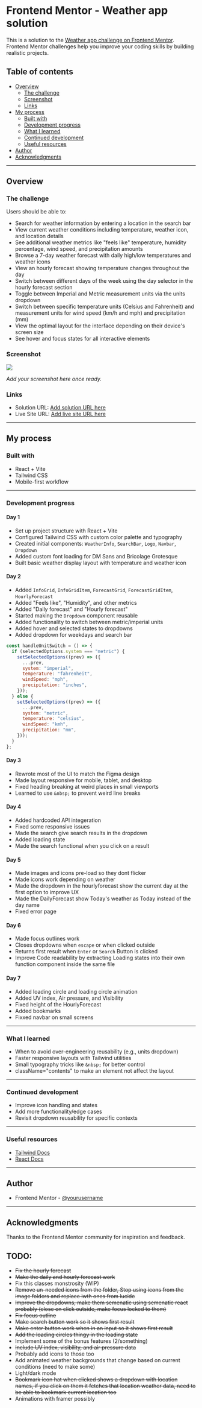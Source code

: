 # Frontend Mentor - Weather app solution

This is a solution to the [Weather app challenge on Frontend Mentor](https://www.frontendmentor.io/challenges/weather-app-K1FhddVm49). Frontend Mentor challenges help you improve your coding skills by building realistic projects.

## Table of contents

- [Overview](#overview)
  - [The challenge](#the-challenge)
  - [Screenshot](#screenshot)
  - [Links](#links)
- [My process](#my-process)
  - [Built with](#built-with)
  - [Development progress](#development-progress)
  - [What I learned](#what-i-learned)
  - [Continued development](#continued-development)
  - [Useful resources](#useful-resources)
- [Author](#author)
- [Acknowledgments](#acknowledgments)

---

## Overview

### The challenge

Users should be able to:

- Search for weather information by entering a location in the search bar
- View current weather conditions including temperature, weather icon, and location details
- See additional weather metrics like "feels like" temperature, humidity percentage, wind speed, and precipitation amounts
- Browse a 7-day weather forecast with daily high/low temperatures and weather icons
- View an hourly forecast showing temperature changes throughout the day
- Switch between different days of the week using the day selector in the hourly forecast section
- Toggle between Imperial and Metric measurement units via the units dropdown
- Switch between specific temperature units (Celsius and Fahrenheit) and measurement units for wind speed (km/h and mph) and precipitation (mm)
- View the optimal layout for the interface depending on their device's screen size
- See hover and focus states for all interactive elements

### Screenshot

![](./screenshot.jpg)

_Add your screenshot here once ready._

### Links

- Solution URL: [Add solution URL here](https://your-solution-url.com)
- Live Site URL: [Add live site URL here](https://your-live-site-url.com)

---

## My process

### Built with

- React + Vite
- Tailwind CSS
- Mobile-first workflow

---

### Development progress

#### Day 1

- Set up project structure with React + Vite
- Configured Tailwind CSS with custom color palette and typography
- Created initial components: `WeatherInfo`, `SearchBar`, `Logo`, `Navbar`, `Dropdown`
- Added custom font loading for DM Sans and Bricolage Grotesque
- Built basic weather display layout with temperature and weather icon

#### Day 2

- Added `InfoGrid`, `InfoGridItem`, `ForecastGrid`, `ForecastGridItem`, `HourlyForecast`
- Added "Feels like", "Humidity", and other metrics
- Added "Daily forecast" and "Hourly forecast"
- Started making the `Dropdown` component reusable
- Added functionality to switch between metric/imperial units
- Added hover and selected states to dropdowns
- Added dropdown for weekdays and search bar

```jsx
const handleUnitSwitch = () => {
  if (selectedOptions.system === "metric") {
    setSelectedOptions((prev) => ({
      ...prev,
      system: "imperial",
      temperature: "fahrenheit",
      windSpeed: "mph",
      precipitation: "inches",
    }));
  } else {
    setSelectedOptions((prev) => ({
      ...prev,
      system: "metric",
      temperature: "celsius",
      windSpeed: "kmh",
      precipitation: "mm",
    }));
  }
};
```

#### Day 3

- Rewrote most of the UI to match the Figma design
- Made layout responsive for mobile, tablet, and desktop
- Fixed heading breaking at weird places in small viewports
- Learned to use `&nbsp;` to prevent weird line breaks

#### Day 4

- Added hardcoded API integeration
- Fixed some responsive issues
- Made the search give search results in the dropdown
- Added loading state
- Made the search functional when you click on a result

#### Day 5

- Made images and icons pre-load so they dont flicker
- Made icons work depending on weather
- Made the dropdown in the hourlyforecast show the current day at the first option to improve UX
- Made the DailyForecast show Today's weather as Today instead of the day name
- Fixed error page

#### Day 6

- Made focus outlines work
- Closes dropdowns when `escape` or when clicked outside
- Returns first result when `Enter` or `Search` Button is clicked
- Improve Code readability by extracting Loading states into their own function component inside the same file

#### Day 7

- Added loading circle and loading circle animation
- Added UV index, Air pressure, and Visibility
- Fixed height of the HourlyForecast
- Added bookmarks
- Fixxed navbar on small screens

---

### What I learned

- When to avoid over-engineering reusability (e.g., units dropdown)
- Faster responsive layouts with Tailwind utilities
- Small typography tricks like `&nbsp;` for better control
- className="contents" to make an element not affect the layout

---

### Continued development

- Improve icon handling and states
- Add more functionality/edge cases
- Revisit dropdown reusability for specific contexts

---

### Useful resources

- [Tailwind Docs](https://tailwindcss.com/docs)
- [React Docs](https://react.dev/)

---

## Author

- Frontend Mentor - [@yourusername](https://www.frontendmentor.io/profile/yourusername)

---

## Acknowledgments

Thanks to the Frontend Mentor community for inspiration and feedback.

## TODO:

- ~~Fix the hourly forecast~~
- ~~Make the daily and hourly forecast work~~
- Fix this classes monstrosity (WIP)
- ~~Remove un-needed icons from the folder, Stop using icons from the image folders and replace iwth ones from lucide~~
- ~~Improve the dropdowns, make them semenatic using semenatic react probably (close on click outside, make focus locked to them)~~
- ~~Fix focus outline~~
- ~~Make search button work so it shows first result~~
- ~~Make enter button work when in an input so it shows first result~~
- ~~Add the loading circles thingy in the loading state~~
- Implement some of the bonus features (2/something)
- ~~Include UV index, visibility, and air pressure data~~
- Probably add icons to those too
- Add animated weather backgrounds that change based on current conditions (need to make some)
- Light/dark mode
- ~~Bookmark icon hat when clicked shows a dropdown with location names, if you click on them it fetches that location weather data, need to be able to bookmark current location too~~
- Animations with framer possibly
